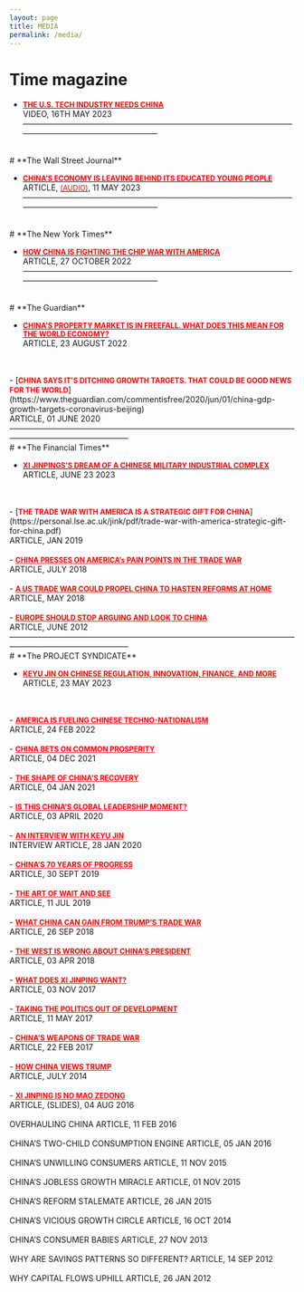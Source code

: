 ```yaml
---
layout: page
title: MEDIA
permalink: /media/
---
```

# **Time magazine**

- [<span style="color:red; font-weight:bold; font-size:0.9em;">THE U.S. TECH INDUSTRY NEEDS CHINA</span>](https://time.com/6280004/us-tech-china/)<br>
VIDEO, 16TH MAY 2023
———————————————————————————————————————————————————
<br>
# **The Wall Street Journal**

- [<span style="color:red; font-weight:bold; font-size:0.9em;">CHINA’S ECONOMY IS LEAVING BEHIND ITS EDUCATED YOUNG PEOPLE</span>](https://www.wsj.com/articles/chinas-economy-is-leaving-behind-its-educated-young-people-f742c23d)<br>
ARTICLE, [<span style="color:red; font-size:0.9em;">(AUDIO)</span>](https://www.wsj.com/articles/chinas-economy-is-leaving-behind-its-educated-young-people-f742c23d), 11 MAY 2023
———————————————————————————————————————————————————
<br>
# **The New York Times**

- [<span style="color:red; font-weight:bold; font-size:0.9em;">HOW CHINA IS FIGHTING THE CHIP WAR WITH AMERICA</span>](https://www.nytimes.com/2022/10/27/opinion/china-america-chip-tech-war.html?searchResultPosition=3)<br>
ARTICLE, 27 OCTOBER 2022
———————————————————————————————————————————————————
<br>
# **The Guardian**

- [<span style="color:red; font-weight:bold; font-size:0.9em;">CHINA’S PROPERTY MARKET IS IN FREEFALL. WHAT DOES THIS MEAN FOR THE WORLD ECONOMY? </span>](https://www.theguardian.com/commentisfree/2022/aug/23/china-property-market-world-economy)<br>
ARTICLE, 23 AUGUST 2022
<br>
<br>
- [<span style="color:red; font-weight:bold; font-size:0.9em;">CHINA SAYS IT'S DITCHING GROWTH TARGETS. THAT COULD BE GOOD NEWS FOR THE WORLD</span>](https://www.theguardian.com/commentisfree/2020/jun/01/china-gdp-growth-targets-coronavirus-beijing)<br>
ARTICLE, 01 JUNE 2020
———————————————————————————————————————————————————
<br>
# **The Financial Times**

- [<span style="color:red; font-weight:bold; font-size:0.9em;">XI JINPINGS’S DREAM OF A CHINESE MILITARY INDUSTRIAL COMPLEX</span>](https://www.ft.com/content/6f388e4b-9c4e-4ca3-8040-49962f1e155d?segmentId=b385c2ad-87ed-d8ff-aaec-0f8435cd42d9)<br>
ARTICLE, JUNE 23 2023
<br>
<br>
- [<span style="color:red; font-weight:bold; font-size:0.9em;">THE TRADE WAR WITH AMERICA IS A STRATEGIC GIFT FOR CHINA</span>](https://personal.lse.ac.uk/jink/pdf/trade-war-with-america-strategic-gift-for-china.pdf)<br>
ARTICLE, JAN 2019
<br>
<br>
- <a href="https://personal.lse.ac.uk/jink/pdf/China_America_trade_war.pdf" style="color:red; font-weight:bold; font-size:0.9em;" target="_blank">CHINA PRESSES ON AMERICA’s PAIN POINTS IN THE TRADE WAR</a><br>
ARTICLE, JULY 2018
<br>
<br>
- <a href="https://personal.lse.ac.uk/jink/pdf/US_trade_China.pdf" style="color:red; font-weight:bold; font-size:0.9em;" target="_blank">A US TRADE WAR COULD PROPEL CHINA TO HASTEN REFORMS AT HOME</a><br>
ARTICLE, MAY 2018
<br>
<br>
- <a href="https://personal.lse.ac.uk/jink/pdf/Ft_june.pdf" style="color:red; font-weight:bold; font-size:0.9em;" target="_blank">EUROPE SHOULD STOP ARGUING AND LOOK TO CHINA</a><br>
ARTICLE, JUNE 2012
———————————————————————————————————————————————————
<br>
# **The PROJECT SYNDICATE**

- <a href="https://www.project-syndicate.org/onpoint/an-interview-with-keyu-jin-new-china-playbook-chinese-tech-innovation-2023-05?barrier=accesspaylog" style="color:red; font-weight:bold; font-size:0.9em;" target="_blank">KEYU JIN ON CHINESE REGULATION, INNOVATION, FINANCE, AND MORE</a><br>
ARTICLE, 23 MAY 2023
<br>
<br>
- <a href="https://www.project-syndicate.org/commentary/america-fueling-china-state-support-for-technological-primacy-by-keyu-jin-2022-02?barrier=accesspaylog" style="color:red; font-weight:bold; font-size:0.9em;" target="_blank">AMERICA IS FUELING CHINESE TECHNO-NATIONALISM</a><br>
ARTICLE, 24 FEB 2022
<br>
<br>
- <a href="https://www.project-syndicate.org/onpoint/china-common-prosperity-paradigm-shift-by-keyu-jin-2021-12?barrier=accesspaylog" style="color:red; font-weight:bold; font-size:0.9em;" target="_blank">CHINA BETS ON COMMON PROSPERITY</a><br>
ARTICLE, 04 DEC 2021
<br>
<br>
- <a href="https://www.project-syndicate.org/onpoint/china-post-covid19-recovery-strengths-and-weaknesses-by-keyu-jin-2021-01?a_la=english&a_d=600ef2c79f7e9056a4e99d28&a_m=&a_a=click&a_s=&a_p=%2Fcolumnist%2Fkeyu-jin&a_li=china-post-covid19-recovery-strengths-and-weaknesses-by-keyu-jin-2021-01&a_pa=columnist-commentaries&a_ps=&a_ms=&a_r=" style="color:red; font-weight:bold; font-size:0.9em;" target="_blank">THE SHAPE OF CHINA’S RECOVERY</a><br>
ARTICLE, 04 JAN 2021
<br>
<br>
- <a href="https://www.project-syndicate.org/commentary/covid19-global-leadership-opportunity-for-china-by-keyu-jin-2020-04" style="color:red; font-weight:bold; font-size:0.9em;" target="_blank">IS THIS CHINA’S GLOBAL LEADERSHIP MOMENT?</a><br>
ARTICLE, 03 APRIL 2020
<br>
<br>
- <a href="https://www.project-syndicate.org/say-more/ps-say-more-keyu-jin?barrier=accesspaylog" style="color:red; font-weight:bold; font-size:0.9em;" target="_blank">AN INTERVIEW WITH KEYU JIN</a><br>
INTERVIEW ARTICLE, 28 JAN 2020
<br>
<br>
- <a href="https://www.project-syndicate.org/commentary/china-70th-anniversary-celebration-agenda-ahead-by-keyu-jin-2019-09" style="color:red; font-weight:bold; font-size:0.9em;" target="_blank">CHINA’S 70 YEARS OF PROGRESS</a><br>
ARTICLE, 30 SEPT 2019
<br>
<br>
- <a href="https://www.project-syndicate.org/commentary/china-us-trade-war-strategy-by-keyu-jin-2019-07" style="color:red; font-weight:bold; font-size:0.9em;" target="_blank">THE ART OF WAIT AND SEE</a><br>
ARTICLE, 11 JUL 2019
<br>
<br>
- <a href="https://www.project-syndicate.org/commentary/china-gains-us-trade-war-by-keyu-jin-2018-09" style="color:red; font-weight:bold; font-size:0.9em;" target="_blank">WHAT CHINA CAN GAIN FROM TRUMP’S TRADE WAR</a><br>
ARTICLE, 26 SEP 2018
<br>
<br>
- <a href="https://www.project-syndicate.org/commentary/china-no-presidential-term-limits-not-dangerous-by-keyu-jin-2018-04" style="color:red; font-weight:bold; font-size:0.9em;" target="_blank">THE WEST IS WRONG ABOUT CHINA’S PRESIDENT</a><br>
ARTICLE, 03 APR 2018
<br>
<br>
- <a href="https://www.project-syndicate.org/commentary/china-party-congress-xi-legacy-by-keyu-jin-2017-11" style="color:red; font-weight:bold; font-size:0.9em;" target="_blank">WHAT DOES XI JINPING WANT?</a><br>
ARTICLE, 03 NOV 2017
<br>
<br>
- <a href="https://www.project-syndicate.org/commentary/china-one-belt-one-road-suspicions-by-keyu-jin-2017-05" style="color:red; font-weight:bold; font-size:0.9em;" target="_blank">TAKING THE POLITICS OUT OF DEVELOPMENT</a><br>
ARTICLE, 11 MAY 2017
<br>
<br>
- <a href="https://www.project-syndicate.org/commentary/china-trump-trade-war-by-keyu-jin-2017-02" style="color:red; font-weight:bold; font-size:0.9em;" target="_blank">CHINA’S WEAPONS OF TRADE WAR</a><br>
ARTICLE, 22 FEB 2017
<br>
<br>
- <a href="https://www.project-syndicate.org/commentary/china-view-of-trump-by-keyu-jin-2016-11" style="color:red; font-weight:bold; font-size:0.9em;" target="_blank">HOW CHINA VIEWS TRUMP</a><br>
ARTICLE, JULY 2014
<br>
<br>
- <a href="https://www.project-syndicate.org/commentary/xi-jinping-is-no-mao-zedong-by-keyu-jin-2016-08" style="color:red; font-weight:bold; font-size:0.9em;" target="_blank">XI JINPING IS NO MAO ZEDONG</a><br>
ARTICLE, (SLIDES), 04 AUG 2016
<br>
<br>
OVERHAULING CHINA
ARTICLE, 11 FEB 2016
<br>
<br>
CHINA’S TWO-CHILD CONSUMPTION ENGINE
ARTICLE, 05 JAN 2016
<br>
<br>
CHINA’S UNWILLING CONSUMERS
ARTICLE, 11 NOV 2015
<br>
<br>
CHINA’S JOBLESS GROWTH MIRACLE
ARTICLE, 01 NOV 2015
<br>
<br>
CHINA’S REFORM STALEMATE
ARTICLE, 26 JAN 2015
<br>
<br>
CHINA’S VICIOUS GROWTH CIRCLE
ARTICLE, 16 OCT 2014
<br>
<br>
CHINA’S CONSUMER BABIES
ARTICLE, 27 NOV 2013
<br>
<br>
WHY ARE SAVINGS PATTERNS SO DIFFERENT?
ARTICLE, 14 SEP 2012
<br>
<br>
WHY CAPITAL FLOWS UPHILL
ARTICLE, 26 JAN 2012
<br>
<br>
